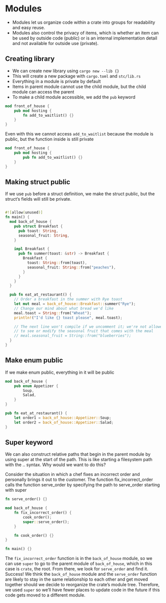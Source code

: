 # Modules
- Modules let us organize code within a crate into groups for readability and easy reuse.
- Modules also control the privacy of items, which is whether an item can be used by outside code (public) or is an 
  internal implementation detail and not available for outside use (private).
  
## Creating library
- We can create new library using `cargo new --lib {}`
- This will create a new package with `cargo.toml` and `stc/lib.rs`
- Everything in a module is private by default
- Items in parent module cannot use the child module, but the child module can access the parent
- To make a child module accessible, we add the `pub` keyword
```rust
mod front_of_house {
    pub mod hosting {
        fn add_to_waitlist() {}
    }
}
```
Even with this we cannot access `add_to_waitlist` because the module is public, but the function inside is still private
```rust
mod front_of_house {
    pub mod hosting {
        pub fn add_to_waitlist() {}
    }
}
```

## Making struct public
If we use `pub` before a struct definition, we make the struct public, but the struct’s fields will still be private.
```rust

#![allow(unused)]
fn main() {
  mod back_of_house {
    pub struct Breakfast {
      pub toast: String,
      seasonal_fruit: String,
    }

    impl Breakfast {
      pub fn summer(toast: &str) -> Breakfast {
        Breakfast {
          toast: String::from(toast),
          seasonal_fruit: String::from("peaches"),
        }
      }
    }
  }

  pub fn eat_at_restaurant() {
    // Order a breakfast in the summer with Rye toast
    let mut meal = back_of_house::Breakfast::summer("Rye");
    // Change our mind about what bread we'd like
    meal.toast = String::from("Wheat");
    println!("I'd like {} toast please", meal.toast);

    // The next line won't compile if we uncomment it; we're not allowed
    // to see or modify the seasonal fruit that comes with the meal
    // meal.seasonal_fruit = String::from("blueberries");
  }
}

```

## Make enum public
If we make enum public, everything in it will be public
```rust
mod back_of_house {
    pub enum Appetizer {
        Soup,
        Salad,
    }
}

pub fn eat_at_restaurant() {
    let order1 = back_of_house::Appetizer::Soup;
    let order2 = back_of_house::Appetizer::Salad;
}
```

## Super keyword
We can also construct relative paths that begin in the parent module by using super at the start of the path. This is like starting a filesystem path with the .. syntax. Why would we want to do this?

Consider the situation in which a chef fixes an incorrect order and personally brings it out to the customer. The function fix_incorrect_order calls the function serve_order by specifying the path to serve_order starting with super
```rust
fn serve_order() {}

mod back_of_house {
    fn fix_incorrect_order() {
        cook_order();
        super::serve_order();
    }

    fn cook_order() {}
}

fn main() {}

```

The `fix_incorrect_order` function is in the `back_of_house` module, so we can use `super` to go to the parent module of 
`back_of_house`, which in this case is `crate`, the root. From there, we look for `serve_order` and find it. 
Success! We think the `back_of_house` module and the `serve_order` function are likely to stay in the same relationship 
to each other and get moved together should we decide to reorganize the crate’s module tree. Therefore, we used `super` 
so we’ll have fewer places to update code in the future if this code gets moved to a different module.

